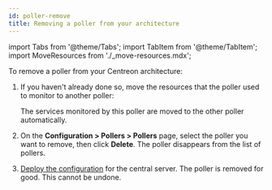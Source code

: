 ```yaml
---
id: poller-remove
title: Removing a poller from your architecture
---
```


import Tabs from '@theme/Tabs';
import TabItem from '@theme/TabItem';
import MoveResources from './_move-resources.mdx';

To remove a poller from your Centreon architecture:

1. If you haven't already done so, move the resources that the poller used to monitor to another poller:

   <MoveResources />

   The services monitored by this poller are moved to the other poller automatically.
3. On the **Configuration > Pollers > Pollers** page, select the poller you want to remove, then click **Delete**. The poller disappears from the list of pollers.
4. [Deploy the configuration](../monitoring/monitoring-servers/deploying-a-configuration.md) for the central server. The poller is removed for good. This cannot be undone.

